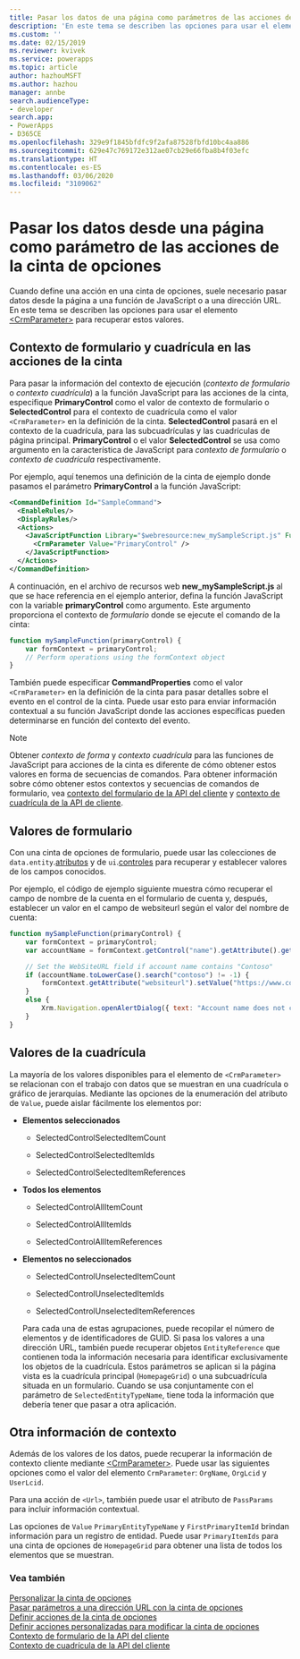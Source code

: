 ```yaml
---
title: Pasar los datos de una página como parámetros de las acciones de la cinta de opciones (aplicaciones orientadas a modelos) | Documentos de Microsoft
description: 'En este tema se describen las opciones para usar el elemento de <CrmParameter> para recuperar estos valores. '
ms.custom: ''
ms.date: 02/15/2019
ms.reviewer: kvivek
ms.service: powerapps
ms.topic: article
author: hazhouMSFT
ms.author: hazhou
manager: annbe
search.audienceType:
- developer
search.app:
- PowerApps
- D365CE
ms.openlocfilehash: 329e9f1845bfdfc9f2afa87528fbfd10bc4aa886
ms.sourcegitcommit: 629e47c769172e312ae07cb29e66fba8b4f03efc
ms.translationtype: HT
ms.contentlocale: es-ES
ms.lasthandoff: 03/06/2020
ms.locfileid: "3109062"
---
```

# <a name="pass-data-from-a-page-as-a-parameter-to-ribbon-actions"></a>Pasar los datos desde una página como parámetro de las acciones de la cinta de opciones

Cuando define una acción en una cinta de opciones, suele necesario pasar datos desde la página a una función de JavaScript o a una dirección URL. En este tema se describen las opciones para usar el elemento [\<CrmParameter\>](https://msdn.microsoft.com/library/gg309332.aspx) para recuperar estos valores.

## <a name="form-and-grid-context-in-ribbon-actions"></a>Contexto de formulario y cuadrícula en las acciones de la cinta

Para pasar la información del contexto de ejecución (*contexto de formulario* o *contexto cuadrícula*) a la función JavaScript para las acciones de la cinta, especifique **PrimaryControl** como el valor de contexto de formulario o **SelectedControl** para el contexto de cuadrícula como el valor `<CrmParameter>` en la definición de la cinta. **SelectedControl** pasará en el contexto de la cuadrícula, para las subcuadrículas y las cuadrículas de página principal. **PrimaryControl** o el valor **SelectedControl** se usa como argumento en la característica de JavaScript para *contexto de formulario* o *contexto de cuadrícula* respectivamente. 

Por ejemplo, aquí tenemos una definición de la cinta de ejemplo donde pasamos el parámetro **PrimaryControl** a la función JavaScript:

```xml
<CommandDefinition Id="SampleCommand">
  <EnableRules/>
  <DisplayRules/>
  <Actions>
    <JavaScriptFunction Library="$webresource:new_mySampleScript.js" FunctionName="mySampleFunction">
      <CrmParameter Value="PrimaryControl" />
    </JavaScriptFunction>
  </Actions>
</CommandDefinition>
```

A continuación, en el archivo de recursos web **new_mySampleScript.js** al que se hace referencia en el ejemplo anterior, defina la función JavaScript con la variable **primaryControl** como argumento. Este argumento proporciona el contexto de *formulario* donde se ejecute el comando de la cinta:

```JavaScript
function mySampleFunction(primaryControl) {
    var formContext = primaryControl;
    // Perform operations using the formContext object
}
```

También puede especificar **CommandProperties** como el valor `<CrmParameter>` en la definición de la cinta para pasar detalles sobre el evento en el control de la cinta. Puede usar esto para enviar información contextual a su función JavaScript donde las acciones específicas pueden determinarse en función del contexto del evento.

> [!NOTE]
> Obtener *contexto de forma* y *contexto cuadrícula* para las funciones de JavaScript para acciones de la cinta es diferente de cómo obtener estos valores en forma de secuencias de comandos. Para obtener información sobre cómo obtener estos contextos y secuencias de comandos de formulario, vea [contexto del formulario de la API del cliente](clientapi/clientapi-form-context.md) y [contexto de cuadrícula de la API de cliente](clientapi/clientapi-grid-context.md).

## <a name="form-values"></a>Valores de formulario

Con una cinta de opciones de formulario, puede usar las colecciones de `data.entity`.[atributos](clientapi/reference/attributes.md) y de `ui`.[controles](clientapi/reference/controls.md) para recuperar y establecer valores de los campos conocidos. 

Por ejemplo, el código de ejemplo siguiente muestra cómo recuperar el campo de nombre de la cuenta en el formulario de cuenta y, después, establecer un valor en el campo de websiteurl según el valor del nombre de cuenta:

```JavaScript
function mySampleFunction(primaryControl) {
    var formContext = primaryControl;    
    var accountName = formContext.getControl("name").getAttribute().getValue();    

    // Set the WebSiteURL field if account name contains "Contoso"
    if (accountName.toLowerCase().search("contoso") != -1) {
        formContext.getAttribute("websiteurl").setValue("https://www.contoso.com");
    }
    else {
        Xrm.Navigation.openAlertDialog({ text: "Account name does not contain 'Contoso'." });
    }
}
```

  
## <a name="grid-values"></a>Valores de la cuadrícula  
 La mayoría de los valores disponibles para el elemento de `<CrmParameter>` se relacionan con el trabajo con datos que se muestran en una cuadrícula o gráfico de jerarquías. Mediante las opciones de la enumeración del atributo de `Value`, puede aislar fácilmente los elementos por:  
  
- **Elementos seleccionados**  
  
    -   SelectedControlSelectedItemCount  
  
    -   SelectedControlSelectedItemIds  
  
    -   SelectedControlSelectedItemReferences  
  
- **Todos los elementos**  
  
    -   SelectedControlAllItemCount  
  
    -   SelectedControlAllItemIds  
  
    -   SelectedControlAllItemReferences  
  
- **Elementos no seleccionados**  
  
    -   SelectedControlUnselectedItemCount  
  
    -   SelectedControlUnselectedItemIds  
  
    -   SelectedControlUnselectedItemReferences  
  
  Para cada una de estas agrupaciones, puede recopilar el número de elementos y de identificadores de GUID. Si pasa los valores a una dirección URL, también puede recuperar objetos `EntityReference` que contienen toda la información necesaria para identificar exclusivamente los objetos de la cuadrícula. Estos parámetros se aplican si la página vista es la cuadrícula principal (`HomepageGrid`) o una subcuadrícula situada en un formulario. Cuando se usa conjuntamente con el parámetro de `SelectedEntityTypeName`, tiene toda la información que debería tener que pasar a otra aplicación.  
  
 
  
## <a name="other-context-information"></a>Otra información de contexto  
 Además de los valores de los datos, puede recuperar la información de contexto cliente mediante [\<CrmParameter\>](https://msdn.microsoft.com/library/gg309332.aspx).  Puede usar las siguientes opciones como el valor del elemento `CrmParameter`: `OrgName`, `OrgLcid` y `UserLcid`.
 
 Para una acción de `<Url>`, también puede usar el atributo de `PassParams` para incluir información contextual.  
  
 Las opciones de `Value` `PrimaryEntityTypeName` y `FirstPrimaryItemId` brindan información para un registro de entidad. Puede usar `PrimaryItemIds` para una cinta de opciones de `HomepageGrid` para obtener una lista de todos los elementos que se muestran.
  
### <a name="see-also"></a>Vea también  
 [Personalizar la cinta de opciones](customize-commands-ribbon.md)   
 [Pasar parámetros a una dirección URL con la cinta de opciones](pass-parameters-url-by-using-ribbon.md)    
 [Definir acciones de la cinta de opciones](define-ribbon-actions.md)   
 [Definir acciones personalizadas para modificar la cinta de opciones](define-custom-actions-modify-ribbon.md)<br>
 [Contexto de formulario de la API del cliente](clientapi/clientapi-form-context.md)<br>
 [Contexto de cuadrícula de la API del cliente](clientapi/clientapi-grid-context.md)<br>
 
